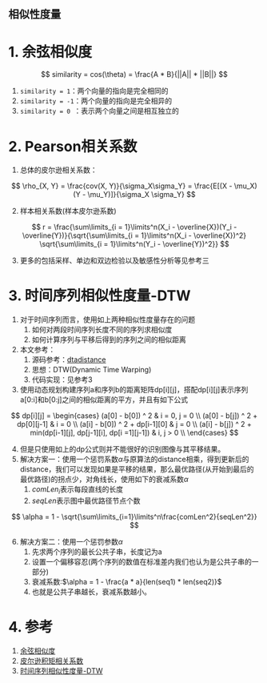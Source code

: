 相似性度量
---

# 1. 余弦相似度
$$
similarity = cos(\theta) = \frac{A * B}{||A|| * ||B||}
$$

1. `similarity = 1`：两个向量的指向是完全相同的
2. `similarity = -1`：两个向量的指向是完全相异的
3. `similarity = 0 `：表示两个向量之间是相互独立的

# 2. Pearson相关系数
1. 总体的皮尔逊相关系数：

$$
\rho_{X, Y} = \frac{cov(X, Y)}{\sigma_X\sigma_Y} = \frac{E[(X - \mu_X)(Y - \mu_Y)]}{\sigma_X \sigma_Y}
$$

2. 样本相关系数(样本皮尔逊系数)

$$
r = \frac{\sum\limits_{i = 1}\limits^n(X_i - \overline{X})(Y_i - \overline{Y})}{\sqrt{\sum\limits_{i = 1}\limits^n(X_i - \overline{X})^2} \sqrt{\sum\limits_{i = 1}\limits^n(Y_i - \overline{Y})^2}}
$$

3. 更多的包括采样、单边和双边检验以及敏感性分析等见参考三

# 3. 时间序列相似性度量-DTW
1. 对于时间序列而言，使用如上两种相似性度量存在的问题
   1. 如何对两段时间序列长度不同的序列求相似度
   2. 如何计算序列与平移后得到的序列之间的相似距离
2. 本文参考：
   1. 源码参考：<a href = "https://github.com/wannesm/dtaidistance">dtadistance</a>
   2. 思想：DTW(Dynamic Time Warping)
   3. 代码实现：见参考3
3. 使用动态规划构建序列a和序列b的距离矩阵dp[i][j]，搭配dp[i][j]表示序列a[0:i]和b[0:j]之间的相似距离的平方，并且有如下公式

$$
dp[i][j] = \begin{cases}
  (a[0] - b[0]) ^ 2 & i = 0, j = 0 \\
  (a[0] - b[j]) ^ 2 + dp[0][j-1] & i = 0 \\
  (a[i] - b[0]) ^ 2 + dp[i-1][0] & j = 0 \\
  (a[i] - b[j]) ^ 2 + min(dp[i-1][j], dp[j-1][i], dp[i =1][j-1]) & i, j > 0 \\
\end{cases}
$$

4. 但是只使用如上的dp公式则并不能很好的识别图像与其平移结果。
5. 解决方案一：使用一个惩罚系数$\alpha$与原算法的distance相乘，得到更新后的distance，我们可以发现如果是平移的结果，那么最优路径(从开始到最后的最优路径)的拐点少，对角线长，使用如下的衰减系数$\alpha$
   1. $comLen_i$表示每段直线的长度
   2. $seqLen$表示图中最优路径节点个数

$$
\alpha = 1 - \sqrt{\sum\limits_{i=1}\limits^n\frac{comLen^2}{seqLen^2}}
$$

6. 解决方案二：使用一个惩罚参数$\alpha$
   1. 先求两个序列的最长公共子串，长度记为a
   2. 设置一个偏移容忍(两个序列的数值在标准差内我们也认为是公共子串的一部分)
   3. 衰减系数:$\alpha = 1 - \frac{a * a}{len(seq1) * len(seq2)}$
   4. 也就是公共子串越长，衰减系数越小。


# 4. 参考
1. <a href = "https://zh.wikipedia.org/wiki/%E4%BD%99%E5%BC%A6%E7%9B%B8%E4%BC%BC%E6%80%A7">余弦相似度</a>
2. <a href = "https://zh.wikipedia.org/wiki/%E7%9A%AE%E5%B0%94%E9%80%8A%E7%A7%AF%E7%9F%A9%E7%9B%B8%E5%85%B3%E7%B3%BB%E6%95%B0">皮尔逊积矩相关系数</a>
3. <a href = "https://blog.csdn.net/xsdxs/article/details/86648605">时间序列相似性度量-DTW</a>